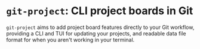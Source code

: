 # `git-project`: CLI project boards in Git

`git-project` aims to add project board features directly to your Git workflow, providing a 
CLI and TUI for updating your projects, and readable data file format for when you aren't
working in your terminal.
